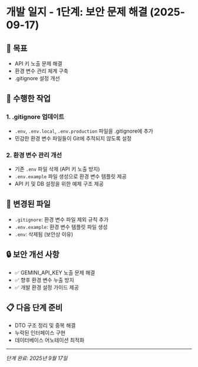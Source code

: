 # 개발 일지 - 1단계: 보안 문제 해결 (2025-09-17)

## 🎯 목표
- API 키 노출 문제 해결
- 환경 변수 관리 체계 구축
- .gitignore 설정 개선

## 🔧 수행한 작업

### 1. .gitignore 업데이트
- `.env`, `.env.local`, `.env.production` 파일을 .gitignore에 추가
- 민감한 환경 변수 파일들이 Git에 추적되지 않도록 설정

### 2. 환경 변수 관리 개선
- 기존 `.env` 파일 삭제 (API 키 노출 방지)
- `.env.example` 파일 생성으로 환경 변수 템플릿 제공
- API 키 및 DB 설정을 위한 예제 구조 제공

## 📝 변경된 파일
- `.gitignore`: 환경 변수 파일 제외 규칙 추가
- `.env.example`: 환경 변수 템플릿 파일 생성
- `.env`: 삭제됨 (보안상 이유)

## 🔒 보안 개선 사항
- ✅ GEMINI_API_KEY 노출 문제 해결
- ✅ 향후 환경 변수 누출 방지
- ✅ 개발 환경 설정 가이드 제공

## 📋 다음 단계 준비
- DTO 구조 정리 및 중복 해결
- 누락된 인터페이스 구현
- 데이터베이스 어노테이션 최적화

---
*단계 완료: 2025년 9월 17일*